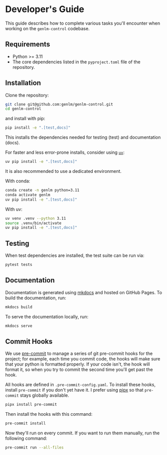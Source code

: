 # Developer's Guide

This guide describes how to complete various tasks you'll encounter when working
on the `genlm-control` codebase.

## Requirements

- Python >= 3.11
- The core dependencies listed in the `pyproject.toml` file of the repository.

## Installation

Clone the repository:
```bash
git clone git@github.com:genlm/genlm-control.git
cd genlm-control
```
and install with pip:

```bash
pip install -e ".[test,docs]"
```

This installs the dependencies needed for testing (test) and documentation (docs).

For faster and less error-prone installs, consider using [`uv`](https://github.com/astral-sh/uv):

```bash
uv pip install -e ".[test,docs]"
```

It is also recommended to use a dedicated environment.

With conda:
```bash
conda create -n genlm python=3.11
conda activate genlm
uv pip install -e ".[test,docs]"
```

With uv:
```bash
uv venv .venv --python 3.11
source .venv/bin/activate
uv pip install -e ".[test,docs]"
```


## Testing

When test dependencies are installed, the test suite can be run via:

```bash
pytest tests
```

## Documentation

Documentation is generated using [mkdocs](https://www.mkdocs.org/) and hosted on GitHub Pages. To build the documentation, run:

```bash
mkdocs build
```

To serve the documentation locally, run:

```bash
mkdocs serve
```

## Commit Hooks

We use [pre-commit](https://pre-commit.com/) to manage a series of git
pre-commit hooks for the project; for example, each time you commit code, the
hooks will make sure that your python is formatted properly. If your code isn't,
the hook will format it, so when you try to commit the second time you'll get
past the hook.

All hooks are defined in `.pre-commit-config.yaml`. To install these hooks,
install `pre-commit` if you don't yet have it. I prefer using
[pipx](https://github.com/pipxproject/pipx) so that `pre-commit` stays globally
available.

```bash
pipx install pre-commit
```

Then install the hooks with this command:

```bash
pre-commit install
```

Now they'll run on every commit. If you want to run them manually, run the
following command:

```bash
pre-commit run --all-files
```
